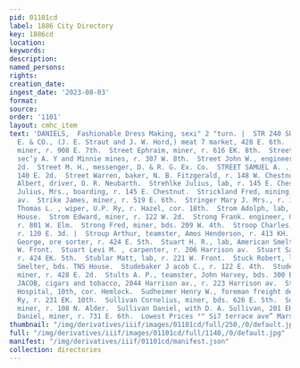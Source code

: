 ```yaml
---
pid: 01101cd
label: 1886 City Directory
key: 1886cd
location: 
keywords: 
description: 
named_persons: 
rights: 
creation_date: 
ingest_date: '2023-08-03'
format: 
source: 
order: '1101'
layout: cmhc_item
text: 'DANIELS,  Fashionable Dress Making, sexi" 2 "turn. |  STR 240 SUL  STRAUT J.
  E. & CO., (J. E. Straut and J. W. Hord,) meat 7 market, 428 E. 6th. ‘  Stream Charles,
  miner, r. 908 E. 7th.  Street Ephraim, miner, r. 616 EK. 8th.  Street Frank M.,
  sec’y A. Y and Minnie mines, r. 307 W. 8th.  Street John W., engineer, r. 140 EK.
  2d.  Street M. H., messenger, D. & R. G. Ex. Co.  STREET SAMUEL A. ., general blksmith,
  140 E. 2d.  Street Warren, baker, N. B. Fitzgerald, r. 148 W. Chestnut.  Strehlke
  Albert, driver, O. R. Neubarth.  Strehlke Julius, lab, r. 145 E. Chestnut.  Strehlke
  Julius, Mrs., boarding, r. 145 E. Chestnut.  Strickland Fred, mining, 124 Harrison
  av.  Strike James, miner, r. 519 E. 6th.  Stringer Mary J. Mrs., r. 18th, cor. Hazel.  Stringer
  Thomas L. , wiper, U.P. Ry, r. Hazel, cor. 18th.  Strom Adolph, lab, bds. American
  House.  Strom Edward, miner, r. 122 W. 2d.  Strong Frank. engineer, Charles Leitzmann,
  r. 801 W. Elm.  Strong Fred, miner, bds. 209 W. 4th.  Stroop Charles, blksmith,
  r. 120 E. 3d. |  Stroup Arthur, teamster, Amos Henderson, r. 413 KH. 5th.  Stuart
  George, ore sorter, r. 424 E. 5th.  Stuart H. R., lab, American Smelter, r. 510
  W. Front.  Stuart Levi M. , carpenter, r. 206 Harrison av.  Stuart Sarah Mis. .
  r. 424 EK. 5th.  Stublar Matt, lab, r. 221 W. Front.  Stuck Robert, lab, La Plata
  Smelter, bds. TNS House.  Studebaker J acob C., r. 122 E. 4th.  Studeman Frederick,
  miner, r. 428 E. 2d.  Stults A. P., teamster, John Harvey, bds. 300 E. 11th.  STURM
  JACOB, cigars and tobacco, 2044 Harrison av., r. 223 Harrison av.  St. Vincent’s
  Hospital, 10th, cor. Hemlock.  Sudheimer Henry W., foreman freight dept., U. P.
  Ry, r. 231 EK. 10th.  Sullivan Cornelius, miner, bds. 626 E. 5th.  Sullivan Cornelius,
  miner, r. 108 N. Alder.  Sullivan Daniel, with D. A. Sullivan, 201 EK. 6th.  Sullivan
  Daniel, miner, r. 731 E. 6th.  Lowest Prices °" Si7 terrace ave” Marsh & Eaton    '
thumbnail: "/img/derivatives/iiif/images/01101cd/full/250,/0/default.jpg"
full: "/img/derivatives/iiif/images/01101cd/full/1140,/0/default.jpg"
manifest: "/img/derivatives/iiif/01101cd/manifest.json"
collection: directories
---
```

